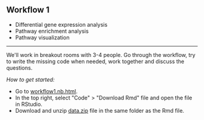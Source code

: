 ## Workflow 1

* Differential gene expression analysis
* Pathway enrichment analysis
* Pathway visualization

----

We'll work in breakout rooms with 3-4 people. Go through the workflow, try to write the missing code when needed, work together and discuss the questions. 

*How to get started:*
- Go to <a href="https://bigcat-covid19.github.io/ISMB2021-workshop/practical/workflows/workflow1.nb.html" target="_blank">workflow1.nb.html</a>.
- In the top right, select "Code" > "Download Rmd" file and open the file in RStudio.
- Download and unzip [data.zip](https://github.com/BIGCAT-COVID19/ISMB2021-workshop/raw/main/practical/workflows/data.zip) file in the same folder as the Rmd file.

